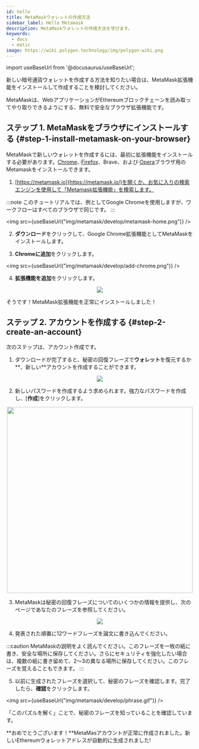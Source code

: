 ```yaml
---
id: hello
title: MetaMaskウォレットの作成方法
sidebar_label: Hello Metamask
description: MetaMaskウォレットの作成方法を学びます。
keywords:
  - docs
  - matic
image: https://wiki.polygon.technology/img/polygon-wiki.png
---
```

import useBaseUrl from '@docusaurus/useBaseUrl';

新しい暗号通貨ウォレットを作成する方法を知りたい場合は、MetaMask拡張機能をインストールして作成することを検討してください。

MetaMaskは、WebアプリケーションがEthereumブロックチェーンを読み取ってやり取りできるようにする、無料で安全なブラウザ拡張機能です。

## ステップ 1. MetaMaskをブラウザにインストールする {#step-1-install-metamask-on-your-browser}

MetaMaskで新しいウォレットを作成するには、最初に拡張機能をインストールする必要があります。[Chrome](https://chrome.google.com/webstore/detail/nkbihfbeogaeaoehlefnkodbefgpgknn)、·[Firefox](https://addons.mozilla.org/en-US/firefox/addon/ether-metamask/)、Brave、および·[Opera](https://addons.opera.com/en/extensions/details/metamask/)ブラウザ用のMetamaskをインストールできます。

1. [https://metamask.io](https://metamask.io/)を開くか、お気に入りの検索エンジンを使用して「Metamask拡張機能」を検索します。

:::note
このチュートリアルでは、例としてGoogle Chromeを使用しますが、ワークフローはすべてのブラウザで同じです。
:::

<img src={useBaseUrl("img/metamask/develop/metamask-home.png")} />

2. **ダウンロード**をクリックして、Google Chrome拡張機能としてMetaMaskをインストールします。

3. **Chromeに追加**をクリックします。

<img src={useBaseUrl("img/metamask/develop/add-chrome.png")} />

4. **拡張機能を追加**をクリックします。

<div align="center">
<img src={useBaseUrl("img/metamask/develop/add-extension.png")} />
</div>

そうです！MetaMask拡張機能を正常にインストールしました！

## ステップ 2. アカウントを作成する {#step-2-create-an-account}

次のステップは、アカウント作成です。

1. ダウンロードが完了すると、秘密の回復フレーズで**ウォレット**を復元するか**、新しい**アカウントを作成することができます。

<div align="center">
<img src={useBaseUrl("img/metamask/develop/new-metamask.png")} />
</div>

2. 新しいパスワードを作成するよう求められます。強力なパスワードを作成し、[**作成**]をクリックします。

<div align="center" >
<img width="500" src={useBaseUrl("img/metamask/develop/create-password.png")} />
</div>

3. MetaMaskは秘密の回復フレーズについてのいくつかの情報を提供し、次のページであなたのフレーズを参照してください。

<div align="center" >
<img  src={useBaseUrl("img/metamask/develop/reveal-phrase.png")} />
</div>


4. 発表された順番に12ワードフレーズを論文に書き込んでください。

:::caution
MetaMaskの説明をよく読んでください。このフレーズを一枚の紙に書き、安全な場所に保存してください。さらにセキュリティを強化したい場合は、複数の紙に書き留めて、2～3の異なる場所に保存してください。このフレーズを覚えることもできます。
:::

5. 以前に生成されたフレーズを選択して、秘密のフレーズを確認します。完了したら、**確認**をクリックします。

<img src={useBaseUrl("img/metamask/develop/phrase.gif")} />

「このパズルを解く」ことで、秘密のフレーズを知っていることを確認しています。

**おめでとうございます！**MetaMasアカウントが正常に作成されました。新しいEthereumウォレットアドレスが自動的に生成されました!